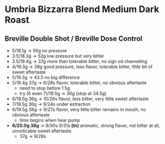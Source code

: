 # Umbria Bizzarra Blend Medium Dark Roast

## Breville Double Shot / Breville Dose Control

- 5/18.1g -> 56g no pressure
- 3.5/18.3g -> 52g low pressure but very bitter
- 3.5/19.4g -> 37g more than tolerable bitter, no sign od channeling
- 4/19.3g -> 38g good pressure, less flavor, tolerable bitter, little bit of sweet aftertaste
- 5/19.3g -> 43.5 no big difference
- 5/19.4g 37g -> 9/28s flavor, tolerable bitter, no obvious aftertaste
  - need to stop before 1.5g
  - try (6 even 7)/19.5g -> 36g (stop at 34.5g)
- 6/19.5g 36g -> 10/26s flavor, less bitter, very little sweet aftertaste
- 7/19.5g 36g -> 9/24s under extraction
- 6/19.5g 38g -> 9/27s flavor, very little bitter remains in mouth, no obvious aftertaste
  - time begins when hear pump
- **6/20.0g 38g** -> 9/30s 9/31s **(tn)** aromatic, strong flavor, not bitter at all, unnoticable sweet aftertaste.
  - 37g -> 9/28s
